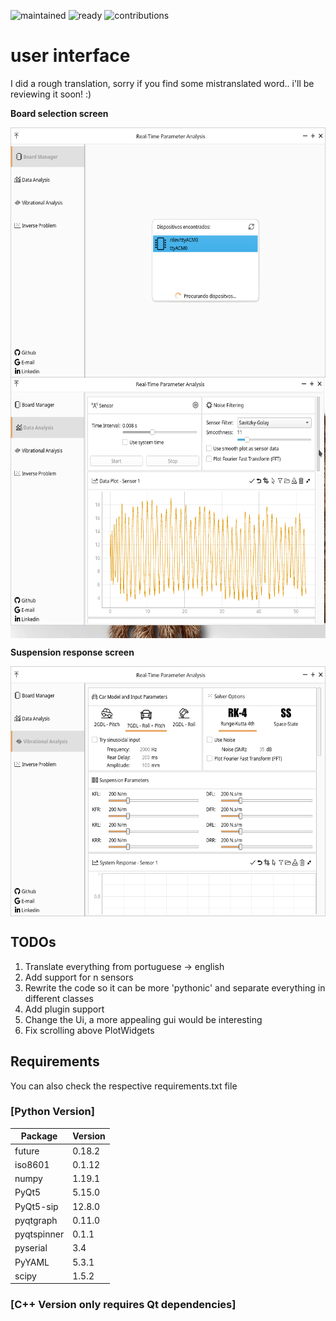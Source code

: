 ![maintained](https://img.shields.io/maintenance/yes/2020?label=Maintained?&style=flat-square)
![ready](https://img.shields.io/maintenance/no/2020?label=Ready%20to%20be%20Released?&style=flat-square)
![contributions](https://img.shields.io/badge/Contribution-Welcome-brightgreen&?style=flat-square)
# user interface
I did a rough translation, sorry if you find some mistranslated word.. i'll be reviewing it soon! :)
<div>
  
<p align="left"><b>Board selection screen</b></p>
  
<a>
<img src="https://raw.githubusercontent.com/dferrazc/IPRJ/master/TCC/TCC_Vib_Analysis/Vib_Screen_1.png" align="center" height="400px">
</a>     

  
<a>
<img src="https://github.com/dferrazc/IPRJ/blob/master/TCC/TCC_Vib_Analysis/RTPA.gif" align="center" height="417px">
</a>      


<p align="left"><b>Suspension response screen</b></p>
  
  
<a>
<img src="https://raw.githubusercontent.com/dferrazc/IPRJ/master/TCC/TCC_Vib_Analysis/Vib_Screen_2.png" align="center" height="400px">
</a>
</div>

<p align = "left">
  
## TODOs
1. Translate everything from portuguese -> english
2. Add support for n sensors
3. Rewrite the code so it can be more 'pythonic' and separate everything in different classes
4. Add plugin support
5. Change the Ui, a more appealing gui would be interesting
6. Fix scrolling above PlotWidgets
</p>

## Requirements
You can also check the respective requirements.txt file

### [Python Version]
|   Package | Version|
|-----------|--------|
|future     | 0.18.2 |
|iso8601    | 0.1.12 |
|numpy      | 1.19.1 |
|PyQt5      | 5.15.0 |
|PyQt5-sip  | 12.8.0 |
|pyqtgraph  | 0.11.0 |
|pyqtspinner| 0.1.1  |
|pyserial   | 3.4    |
|PyYAML     | 5.3.1  |
|scipy      | 1.5.2  |


### [C++ Version only requires Qt dependencies]

